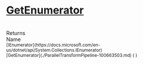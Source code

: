 # [GetEnumerator](./ParallelTransformPipeline-100663503.md)


<br>
Returns<img width=542/>Name
<br>
<sub>[IEnumerator](https://docs.microsoft.com/en-us/dotnet/api/System.Collections.IEnumerator)</sub><img width=500/><sub>[GetEnumerator](./ParallelTransformPipeline-100663503.md) (  )</sub><br>


